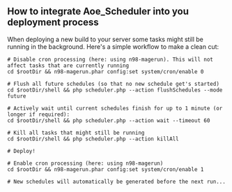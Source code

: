 ## How to integrate Aoe_Scheduler into you deployment process

When deploying a new build to your server some tasks might still be running in the background. Here's a simple workflow to make a clean cut:

```shell
# Disable cron processing (here: using n98-magerun). This will not affect tasks that are currently running
cd $rootDir && n98-magerun.phar config:set system/cron/enable 0

# Flush all future schedules (so that no new schedule get's started)
cd $rootDir/shell && php scheduler.php --action flushSchedules --mode future

# Actively wait until current schedules finish for up to 1 minute (or longer if required):
cd $rootDir/shell && php scheduler.php --action wait --timeout 60

# Kill all tasks that might still be running
cd $rootDir/shell && php scheduler.php --action killAll

# Deploy!

# Enable cron processing (here: using n98-magerun)
cd $rootDir && n98-magerun.phar config:set system/cron/enable 1

# New schedules will automatically be generated before the next run...

```
